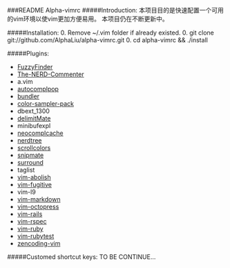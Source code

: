###README Alpha-vimrc 
#####Introduction:
本项目目的是快速配置一个可用的vim环境以使vim更加方便易用。
本项目仍在不断更新中。

#####Installation:
0. Remove ~/.vim folder if already existed.
0. git clone git://github.com/AlphaLiu/alpha-vimrc.git
0. cd alpha-vimrc && ./install

#####Plugins:
* [FuzzyFinder](https://github.com/vim-scripts/FuzzyFinder)
* [The-NERD-Commenter](https://github.com/vim-scripts/The-NERD-Commenter)
* a.vim
* [autocomplpop](https://github.com/vim-scripts/AutoComplPop)
* [bundler](https://github.com/tpope/vim-bundler)
* [color-sampler-pack](https://github.com/vim-scripts/Color-Sampler-Pack)
* dbext_1300
* [delimitMate](https://github.com/Raimondi/delimitMate)
* minibufexpl
* [neocomplcache](https://github.com/Shougo/neocomplcache)
* [nerdtree](https://github.com/scrooloose/nerdtree)
* [scrollcolors](https://github.com/vim-scripts/ScrollColors)
* [snipmate](https://github.com/AlphaLiu/my_snipMate.vim)
* [surround](https://github.com/tpope/vim-surround)
* taglist
* [vim-abolish](https://github.com/tpope/vim-abolish)
* [vim-fugitive](https://github.com/tpope/vim-fugitive)
* vim-l9
* [vim-markdown](https://github.com/tpope/vim-markdown)
* [vim-octopress](https://github.com/tangledhelix/vim-octopress)
* [vim-rails](https://github.com/tpope/vim-rails)
* [vim-rspec](https://github.com/taq/vim-rspec)
* [vim-ruby](https://github.com/vim-ruby/vim-ruby)
* [vim-rubytest](https://github.com/janx/vim-rubytest)
* [zencoding-vim](https://github.com/mattn/zencoding-vim)

#####Customed shortcut keys:
TO BE CONTINUE...
